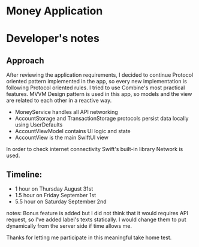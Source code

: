 # Money Application
# Developer's notes

## Approach

After reviewing the application requirements, I decided to continue Protocol oriented pattern implemented in the app, so every new implementation is following Protocol oriented rules. I tried to use Combine's most practical features. MVVM Design pattern is used in this app, so models and the view are related to each other in a reactive way. 

- MoneyService handles all API networking
- AccountStorage and TransactionStorage protocols persist data locally using UserDefaults
- AccountViewModel contains UI logic and state
- AccountView is the main SwiftUI view

In order to check internet connectivity Swift's built-in library Network is used. 

## Timeline:

- 1 hour on Thursday August 31st
- 1.5 hour on Friday September 1st
- 5.5 hour on Saturday September 2nd

notes: Bonus feature is added but I did not think that it would requires API request, so I've added label's texts statically. I would change them to put dynamically from the server side if time allows me.


Thanks for letting me participate in this meaningful take home test.

